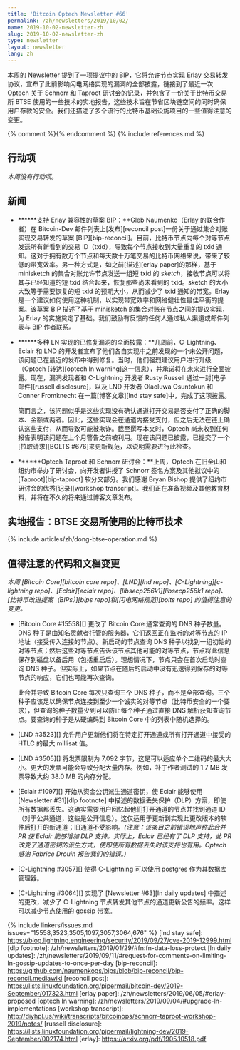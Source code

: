 ```yaml
---
title: 'Bitcoin Optech Newsletter #66'
permalink: /zh/newsletters/2019/10/02/
name: 2019-10-02-newsletter-zh
slug: 2019-10-02-newsletter-zh
type: newsletter
layout: newsletter
lang: zh
---
```

本周的 Newsletter 提到了一项提议中的 BIP，它将允许节点实现 Erlay 交易转发协议，宣布了此前影响闪电网络实现的漏洞的全部披露，链接到了最近一次 Optech 关于 Schnorr 和 Taproot 研讨会的记录，并包含了一份关于比特币交易所 BTSE 使用的一些技术的实地报告，这些技术旨在节省区块链空间的同时确保用户存款的安全。我们还描述了多个流行的比特币基础设施项目的一些值得注意的变更。

{% comment %}<!-- include references.md below the fold but above any Jekyll/Liquid variables-->{% endcomment %}
{% include references.md %}

## 行动项

*本周没有行动项。*

## 新闻

- **<!--draft-bip-for-enabling-erlay-compatibilityl-->****支持 Erlay 兼容性的草案 BIP：**Gleb Naumenko（Erlay 的联合作者）在 Bitcoin-Dev 邮件列表上[发布][reconcil post]一份关于通过集合对账实现交易转发的草案 [BIP][bip-reconcil]。目前，比特币节点向每个对等节点发送所有新看到的交易 ID（txid），导致每个节点接收到大量重复的 txid 通知。这对于拥有数万个节点和每天数十万笔交易的比特币网络来说，带来了较低的带宽效率。另一种方式是，如之前[描述][erlay paper]的那样，基于 minisketch 的集合对账允许节点发送一组短 txid 的 *sketch*，接收节点可以将其与已经知道的短 txid 结合起来，恢复那些尚未看到的 txid。sketch 的大小大致等于需要恢复的短 txid 的预期大小，从而减少了 txid 通知的带宽。Erlay 是一个建议如何使用这种机制，以实现带宽效率和网络健壮性最佳平衡的提案。该草案 BIP 描述了基于 minisketch 的集合对账在节点之间的提议实现，为 Erlay 的实施奠定了基础。我们鼓励有反馈的任何人通过私人渠道或邮件列表与 BIP 作者联系。

- **<!--full-disclosure-of-fixed-vulnerabilities-affecting-multiple-ln-implementations-->****多种 LN 实现的已修复漏洞的全面披露：**几周前，C-Lightning、Eclair 和 LND 的开发者宣布了他们各自实现中之前发现的一个未公开问题，该问题已在最近的发布中得到修复。当时，他们强烈建议用户进行升级（Optech [转达][optech ln warning]这一信息），并承诺将在未来进行全面披露。现在，漏洞发现者和 C-Lightning 开发者 Rusty Russell 通过一封[电子邮件][russell disclosure]，以及 LND 开发者 Olaoluwa Osuntokun 和 Conner Fromknecht 在一篇[博客文章][lnd stay safe]中，完成了这项披露。

  简而言之，该问题似乎是这些实现没有确认通道打开交易是否支付了正确的脚本、金额或两者。因此，这些实现会在通道内接受支付，但之后无法在链上确认这些支付，从而导致可能被欺诈。截至撰写本文时，Optech 尚未收到任何报告表明该问题在上个月警告之前被利用。现在该问题已披露，已提交了一个[拉取请求][BOLTS #676]来更新规范，以说明需要进行此检查。

- **<!--optech-taproot-and-schnorr-workshop-->****Optech Taproot 和 Schnorr 研讨会：**上周，Optech 在旧金山和纽约市举办了研讨会，向开发者讲授了 Schnorr 签名方案及其他拟议中的 [Taproot][bip-taproot] 软分叉部分。我们感谢 Bryan Bishop 提供了纽约市研讨会的优秀[记录][workshop transcript]。我们正在准备视频及其他教育材料，并将在不久的将来通过博客文章发布。

## 实地报告：BTSE 交易所使用的比特币技术

{% include articles/zh/dong-btse-operation.md %}

## 值得注意的代码和文档变更

*本周 [Bitcoin Core][bitcoin core repo]、[LND][lnd repo]、[C-Lightning][c-lightning repo]、[Eclair][eclair repo]、[libsecp256k1][libsecp256k1 repo]、[比特币改进提案（BIPs）][bips repo]和[闪电网络规范][bolts repo] 的值得注意的变更。*

- [Bitcoin Core #15558][] 更改了 Bitcoin Core 通常查询的 DNS 种子数量。DNS 种子是由知名贡献者托管的服务器，它们返回正在监听的对等节点的 IP 地址（接受传入连接的节点）。新启动的节点查询 DNS 种子以找到一组初始的对等节点；然后这些对等节点告诉该节点其他可能的对等节点，节点将此信息保存到磁盘以备后用（包括重启后）。理想情况下，节点只会在首次启动时查询 DNS 种子。但实际上，如果节点在随后的启动中没有迅速得到保存的对等节点的响应，它们也可能再次查询。

  此合并导致 Bitcoin Core 每次只查询三个 DNS 种子，而不是全部查询。三个种子应该足以确保节点连接到至少一个诚实的对等节点（比特币安全的一个要求），但查询的种子数量少到可以防止每个种子通过直接 DNS 解析获知查询节点。要查询的种子是从硬编码到 Bitcoin Core 中的列表中随机选择的。

- [LND #3523][] 允许用户更新他们将在特定打开通道或所有打开通道中接受的 HTLC 的最大 millisat 值。

- [LND #3505][] 将发票限制为 7,092 字节，这是可以适应单个二维码的最大大小。更大的发票可能会导致分配大量内存。例如，补丁作者测试的 1.7 MB 发票导致大约 38.0 MB 的内存分配。

- [Eclair #1097][] 开始从资金公钥派生通道密钥，使 Eclair 能够使用 [Newsletter #31][dlp footnote] 中描述的数据丢失保护（DLP）方案，即使所有数据都丢失。这确实需要用户回忆起他们打开通道的节点并找到通道 ID（对于公共通道，这些是公开信息）。这仅适用于更新到实现此更改版本的软件后打开的新通道；旧通道不受影响。*(注意：该条目之前错误地声称此合并 PR 使 Eclair 能够增加 DLP 支持。实际上，Eclair 已经有了 DLP 支持，此 PR 改变了通道密钥的派生方式，使即使所有数据丢失时该支持也有用。Optech 感谢 Fabrice Drouin 报告我们的错误。)*

- [C-Lightning #3057][] 使得 C-Lightning 可以使用 postgres 作为其数据库管理器。

- [C-Lightning #3064][] 实现了 [Newsletter #63][ln daily updates] 中描述的更改，减少了 C-Lightning 节点转发其他节点的通道更新公告的频率。这样可以减少节点使用的 gossip 带宽。

{% include linkers/issues.md issues="15558,3523,3505,1097,3057,3064,676" %}
[lnd stay safe]: https://blog.lightning.engineering/security/2019/09/27/cve-2019-12999.html
[dlp footnote]: /zh/newsletters/2019/01/29/#fn:fn-data-loss-protect
[ln daily updates]: /zh/newsletters/2019/09/11/#request-for-comments-on-limiting-ln-gossip-updates-to-once-per-day
[bip-reconcil]: https://github.com/naumenkogs/bips/blob/bip-reconcil/bip-reconcil.mediawiki
[reconcil post]: https://lists.linuxfoundation.org/pipermail/bitcoin-dev/2019-September/017323.html
[erlay paper]: /zh/newsletters/2019/06/05/#erlay-proposed
[optech ln warning]: /zh/newsletters/2019/09/04/#upgrade-ln-implementations
[workshop transcript]: http://diyhpl.us/wiki/transcripts/bitcoinops/schnorr-taproot-workshop-2019/notes/
[russell disclosure]: https://lists.linuxfoundation.org/pipermail/lightning-dev/2019-September/002174.html
[erlay]: https://arxiv.org/pdf/1905.10518.pdf
